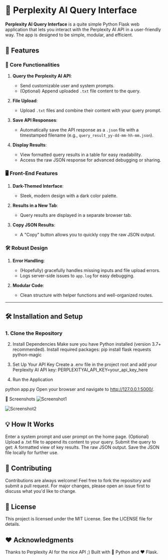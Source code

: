 # 🦅 Perplexity AI Query Interface

**Perplexity AI Query Interface** is a quite simple Python Flask web application that lets you interact with the Perplexity AI API in a user-friendly way. 
The app is designed to be simple, modular, and efficient.

## 🚀 Features

### 🌟 Core Functionalities
1. **Query the Perplexity AI API**:
   - Send customizable user and system prompts.
   - (Optional) Append uploaded `.txt` file content to the query.

2. **File Upload**:
   - Upload `.txt` files and combine their content with your query prompt.

3. **Save API Responses**:
   - Automatically save the API response as a `.json` file with a timestamped filename (e.g., `query_result_yy-dd-mm-hh-mm.json`).

4. **Display Results**:
   - View formatted query results in a table for easy readability.
   - Access the raw JSON response for advanced debugging or sharing.

### 🖥️ Front-End Features
1. **Dark-Themed Interface**:
   - Sleek, modern design with a dark color palette.

2. **Results in a New Tab**:
   - Query results are displayed in a separate browser tab.

3. **Copy JSON Results**:
   - A "Copy" button allows you to quickly copy the raw JSON output.

### 🛠️ Robust Design
1. **Error Handling**:
   - (Hopefully) gracefully handles missing inputs and file upload errors.
   - Logs server-side issues to `app.log` for easy debugging.

2. **Modular Code**:
   - Clean structure with helper functions and well-organized routes.

---

## 🛠️ Installation and Setup

### 1. Clone the Repository

2. Install Dependencies
Make sure you have Python installed (version 3.7+ recommended).
Install required packages:
pip install flask requests python-magic

4. Set Up Your API Key
Create a .env file in the project root and add your Perplexity AI API key:
PERPLEXITYAI_API_KEY=your_api_key_here

4. Run the Application

python app.py
Open your browser and navigate to http://127.0.0.1:5000/.

🎨 Screenshots
![Screenshot1](https://github.com/user-attachments/assets/e9cbd8f5-d40e-4744-9462-b86e173b97a2)

![Screenshot2](https://github.com/user-attachments/assets/e3c83a52-d50c-4830-b34c-01a97c2b9d39)

## 💡 How It Works
Enter a system prompt and user prompt on the home page.
(Optional) Upload a .txt file to append its content to your query.
Submit the query to get:
A formatted view of key results.
The raw JSON output.
Save the JSON file locally for further use.

## 🤝 Contributing
Contributions are always welcome! Feel free to fork the repository and submit a pull request. For major changes, please open an issue first to discuss what you'd like to change.

## 📜 License
This project is licensed under the MIT License. See the LICENSE file for details.

## ❤️ Acknowledgments
Thanks to Perplexity AI for the nice API ;)
Built with 🐍 Python and ❤️ Flask.
